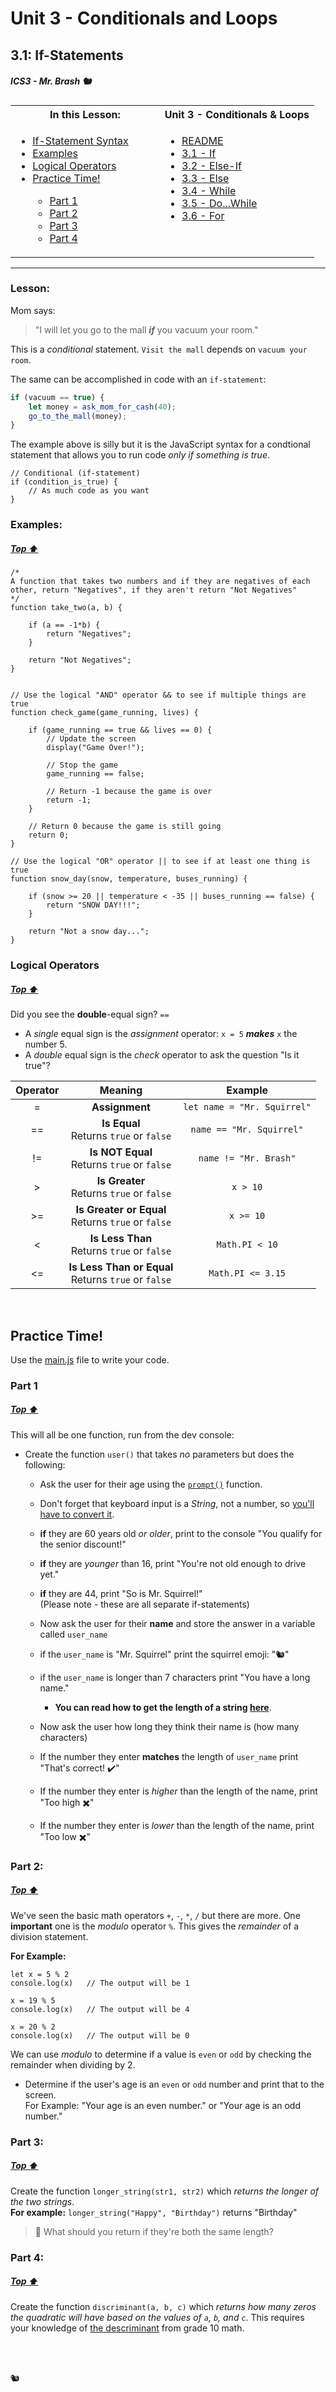 # Unit 3 - Conditionals and Loops

## 3.1: If-Statements

##### ICS3 - Mr. Brash 🐿️

<table>
<tr>
<th>
In this Lesson:
</th>
<th>
Unit 3 - Conditionals & Loops
</th>
</tr>
<tr>
<td td valign="top" style="height: 100px;padding-right:50px">
<ul>
<li><a href="#lesson">If-Statement Syntax</a></li>
<li><a href="#examples">Examples</a></li>
<li><a href="#logical-operators">Logical Operators</a></li>
<li><a href="">Practice Time!</a></li>
<ul>
<li><a href="#part-1">Part 1</a></li>
<li><a href="#part-2">Part 2</a></li>
<li><a href="#part-3">Part 3</a></li>
<li><a href="#part-4">Part 4</a></li>
</ul>
</ul>
</td>
<td td valign="top" style="height: 100px;padding-right:50px">
<ul>
<li><a href="../../README.md">README</a></li>
<li><a href="./1 - If.md">3.1 - If</a></li>
<li><a href="./2 - Else-If.md">3.2 - Else-If</a></li>
<li><a href="./3 - Else.md">3.3 - Else</a></li>
<li><a href="../2 - Loops/4 - While.md">3.4 - While</a></li>
<li><a href="../2 - Loops/5 - Do-While.md">3.5 - Do...While</a></li>
<li><a href="../2 - Loops/6 - For.md">3.6 - For</a></li>
<ul>

</td>


</tr>
</table>

---

### Lesson:


Mom says:
> "I will let you go to the mall _**if**_ you vacuum your room."

This is a _conditional_ statement. `Visit the mall` depends on `vacuum your room`.

The same can be accomplished in code with an `if-statement`:  
```js
if (vacuum == true) {
    let money = ask_mom_for_cash(40);
    go_to_the_mall(money);
}
```

The example above is silly but it is the JavaScript syntax for a condtional statement that allows you to run code _only if something is true_.

```JS
// Conditional (if-statement)
if (condition_is_true) {
    // As much code as you want
}
```

### Examples:

##### [Top ⬆](#31-if-statements)

```JS
/* 
A function that takes two numbers and if they are negatives of each other, return "Negatives", if they aren't return "Not Negatives"
*/
function take_two(a, b) {
    
    if (a == -1*b) {
        return "Negatives";
    }

    return "Not Negatives";
}


// Use the logical "AND" operator && to see if multiple things are true
function check_game(game_running, lives) {

    if (game_running == true && lives == 0) {
        // Update the screen
        display("Game Over!");

        // Stop the game
        game_running == false;

        // Return -1 because the game is over
        return -1;
    }

    // Return 0 because the game is still going
    return 0;
}

// Use the logical "OR" operator || to see if at least one thing is true
function snow_day(snow, temperature, buses_running) {

    if (snow >= 20 || temperature < -35 || buses_running == false) {
        return "SNOW DAY!!!";
    }
    
    return "Not a snow day...";
}
```

### Logical Operators

##### [Top ⬆](#31-if-statements)

Did you see the **double**-equal sign? `==`

- A *single* equal sign is the *assignment* operator:  `x = 5` ***makes*** `x` the number 5.
- A *double* equal sign is the *check* operator to ask the question "Is it true"?

| Operator | Meaning | Example |
| :---: | :---: | :---: |
| = |**Assignment**|`let name = "Mr. Squirrel"`|
| == | **Is Equal**<br>Returns `true` or `false` | `name == "Mr. Squirrel"`|
| != | **Is NOT Equal**<br>Returns `true` or `false` | `name != "Mr. Brash"` |
| >| **Is Greater**<br>Returns `true` or `false` | `x > 10` |
| >= | **Is Greater or Equal**<br>Returns `true` or `false` | `x >= 10` |
| <| **Is Less Than**<br>Returns `true` or `false` | `Math.PI < 10` |
| <=| **Is Less Than or Equal**<br>Returns `true` or `false` | `Math.PI <= 3.15` |

<br>

## Practice Time!

Use the [main.js](../../main.js) file to write your code.

### Part 1

##### [Top ⬆](#31-if-statements)

This will all be one function, run from the dev console:

- Create the function `user()` that takes _no_ parameters but does the following:  

    - Ask the user for their age using the [`prompt()`](https://www.w3schools.com/jsref/met_win_prompt.asp) function.
    - Don't forget that keyboard input is a *String*, not a number, so [you'll have to convert it](https://www.sitepoint.com/convert-string-to-number-javascript/#:~:text=The%20unary%20plus%20(%2B)%20operator,a%20number%2C%20it%20returns%20NaN.).
    - **if** they are 60 years old _or older_, print to the console "You qualify for the senior discount!"
    - **if** they are _younger_ than 16, print "You're not old enough to drive yet."
    - **if** they are 44, print "So is Mr. Squirrel!"  
    (Please note - these are all separate if-statements)

    - Now ask the user for their **name** and store the answer in a variable called `user_name`
    - if the `user_name` is "Mr. Squirrel" print the squirrel emoji: "🐿️"
    - if the `user_name` is longer than 7 characters print "You have a long name."
        - **You can read how to get the length of a string [here](https://flexiple.com/javascript/javascript-string-length)**.

    - Now ask the user how long they think their name is (how many characters)
    - If the number they enter **matches** the length of `user_name` print "That's correct! ✔️"
    - If the number they enter is *higher* than the length of the name, print "Too high ✖️"
    - If the number they enter is *lower* than the length of the name, print "Too low ✖️"


### Part 2:

##### [Top ⬆](#31-if-statements)

We've seen the basic math operators `+`, `-`, `*`, `/` but there are more. One **important** one is the *modulo* operator `%`. This gives the *remainder* of a division statement.

**For Example:**
```JS
let x = 5 % 2
console.log(x)   // The output will be 1

x = 19 % 5
console.log(x)   // The output will be 4

x = 20 % 2
console.log(x)   // The output will be 0
```

We can use *modulo* to determine if a value is `even` or `odd` by checking the remainder when dividing by 2.

- Determine if the user's age is an `even` or `odd` number and print that to the screen.<br>
For Example:  "Your age is an even number."  or  "Your age is an odd number."

### Part 3:

##### [Top ⬆](#31-if-statements)

Create the function `longer_string(str1, str2)` which _returns the longer of the two strings_.  
**For example:**  `longer_string("Happy", "Birthday")` returns "Birthday"

> 🤔 What should you return if they're both the same length?

### Part 4:

##### [Top ⬆](#31-if-statements)

Create the function `discriminant(a, b, c)` which _returns how many zeros the quadratic will have based on the values of `a`, `b`, and `c`_. This requires your knowledge of [the descriminant](https://www.khanacademy.org/math/algebra-home/alg-quadratics/alg-solving-quadratics-using-the-quadratic-formula/a/discriminant-review) from grade 10 math.

<br><br>

🐿️